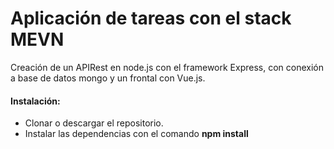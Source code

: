 # Aplicación de tareas con el stack MEVN

Creación de un APIRest en node.js con el framework Express, con conexión a base de datos mongo y un frontal con Vue.js. 

#### Instalación:
- Clonar o descargar el repositorio. 
- Instalar las dependencias con el comando **npm install**